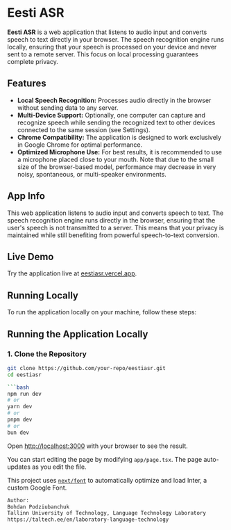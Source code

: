 # Eesti ASR

**Eesti ASR** is a web application that listens to audio input and converts speech to text directly in your browser. The speech recognition engine runs locally, ensuring that your speech is processed on your device and never sent to a remote server. This focus on local processing guarantees complete privacy.

## Features

- **Local Speech Recognition:** Processes audio directly in the browser without sending data to any server.
- **Multi-Device Support:** Optionally, one computer can capture and recognize speech while sending the recognized text to other devices connected to the same session (see Settings).
- **Chrome Compatibility:** The application is designed to work exclusively in Google Chrome for optimal performance.
- **Optimized Microphone Use:** For best results, it is recommended to use a microphone placed close to your mouth. Note that due to the small size of the browser-based model, performance may decrease in very noisy, spontaneous, or multi-speaker environments.

## App Info

This web application listens to audio input and converts speech to text. The speech recognition engine runs directly in the browser, ensuring that the user's speech is not transmitted to a server. This means that your privacy is maintained while still benefiting from powerful speech-to-text conversion.

## Live Demo

Try the application live at [eestiasr.vercel.app](https://eestiasr.vercel.app).

## Running Locally

To run the application locally on your machine, follow these steps:

## Running the Application Locally

### 1. Clone the Repository

````sh
git clone https://github.com/your-repo/eestiasr.git
cd eestiasr

```bash
npm run dev
# or
yarn dev
# or
pnpm dev
# or
bun dev
````

Open [http://localhost:3000](http://localhost:3000) with your browser to see the result.

You can start editing the page by modifying `app/page.tsx`. The page auto-updates as you edit the file.

This project uses [`next/font`](https://nextjs.org/docs/basic-features/font-optimization) to automatically optimize and load Inter, a custom Google Font.

```sh
Author:
Bohdan Podziubanchuk
Tallinn University of Technology, Language Technology Laboratory
https://taltech.ee/en/laboratory-language-technology
```
